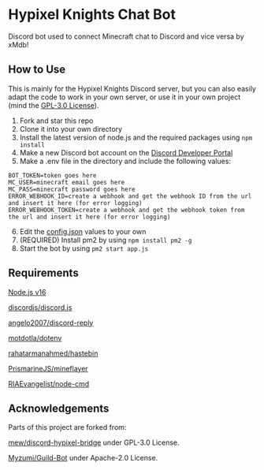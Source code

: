 # Hypixel Knights Chat Bot
Discord bot used to connect Minecraft chat to Discord and vice versa by xMdb!

## How to Use
This is mainly for the Hypixel Knights Discord server, but you can also easily adapt the code to work in your own server, or use it in your own project (mind the [GPL-3.0 License](https://github.com/xMdb/hypixel-knights-gchat-bot/blob/main/LICENSE)).

1. Fork and star this repo
2. Clone it into your own directory
3. Install the latest version of node.js and the required packages using `npm install`
4. Make a new Discord bot account on the [Discord Developer Portal](https://discord.com/developers/applications)
5. Make a .env file in the directory and include the following values:
```
BOT_TOKEN=token goes here
MC_USER=minecraft email goes here
MC_PASS=minecraft password goes here
ERROR_WEBHOOK_ID=create a webhook and get the webhook ID from the url and insert it here (for error logging)
ERROR_WEBHOOK_TOKEN=create a webhook and get the webhook token from the url and insert it here (for error logging)
```
6. Edit the [config.json](https://github.com/xMdb/hypixel-knights-gchat-bot/blob/main/config.json) values to your own
7. (REQUIRED) Install pm2 by using `npm install pm2 -g`
8. Start the bot by using `pm2 start app.js`

## Requirements
[Node.js v16](https://nodejs.org/en/)

[discordjs/discord.js](https://github.com/discordjs/discord.js)

[angelo2007/discord-reply](https://www.npmjs.com/package/discord-reply)

[motdotla/dotenv](https://github.com/motdotla/dotenv)

[rahatarmanahmed/hastebin](https://github.com/rahatarmanahmed/hastebin)

[PrismarineJS/mineflayer](https://github.com/PrismarineJS/mineflayer)

[RIAEvangelist/node-cmd](https://github.com/RIAEvangelist/node-cmd)

## Acknowledgements
Parts of this project are forked from:

[mew/discord-hypixel-bridge](https://github.com/mew/discord-hypixel-bridge) under GPL-3.0 License.

[Myzumi/Guild-Bot](https://github.com/Myzumi/Guild-Bot) under Apache-2.0 License.
